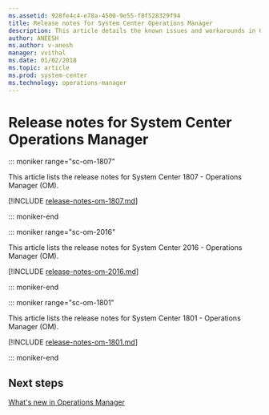 ```yaml
---
ms.assetid: 928fe4c4-e78a-4500-9e55-f8f528329f94
title: Release notes for System Center Operations Manager
description: This article details the known issues and workarounds in Operations Manager
author: ANEESH
ms.author: v-anesh
manager: vvithal
ms.date: 01/02/2018
ms.topic: article
ms.prod: system-center
ms.technology: operations-manager
---
```


# Release notes for System Center Operations Manager
::: moniker range="sc-om-1807"

This article lists the release notes for System Center 1807 - Operations Manager (OM).

[!INCLUDE [release-notes-om-1807.md](../includes/release-notes-om-1807.md)]

::: moniker-end

::: moniker range="sc-om-2016"

This article lists the release notes for System Center 2016 - Operations Manager (OM).

[!INCLUDE [release-notes-om-2016.md](../includes/release-notes-om-2016.md)]

::: moniker-end

::: moniker range="sc-om-1801"

This article lists the release notes for System Center 1801 - Operations Manager (OM).

[!INCLUDE [release-notes-om-1801.md](../includes/release-notes-om-1801.md)]

::: moniker-end

## Next steps
[What's new in Operations Manager](whats-new-in-om.md)
